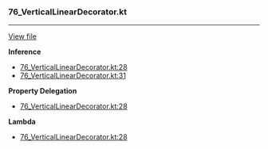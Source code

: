 ### 76_VerticalLinearDecorator.kt
---
[View file](../../recall_analyzed/76_VerticalLinearDecorator.kt)

**Inference**

 - [76_VerticalLinearDecorator.kt:28](../../recall_analyzed/76_VerticalLinearDecorator.kt#L28)
 - [76_VerticalLinearDecorator.kt:31](../../recall_analyzed/76_VerticalLinearDecorator.kt#L31)

**Property Delegation**

 - [76_VerticalLinearDecorator.kt:28](../../recall_analyzed/76_VerticalLinearDecorator.kt#L28)

**Lambda**

 - [76_VerticalLinearDecorator.kt:28](../../recall_analyzed/76_VerticalLinearDecorator.kt#L28)
